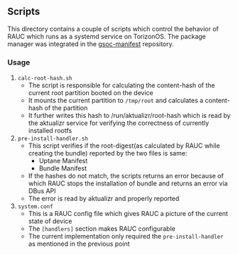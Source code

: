 ## Scripts
This directory contains a couple of scripts which control the behavior of RAUC which runs as a systemd service on TorizonOS. The package manager was integrated in the [gsoc-manifest](https://github.com/rborn-tx/gsoc-manifest) repository.

### Usage
1. `calc-root-hash.sh`
   - The script is responsible for calculating the content-hash of the current root partition booted on the device
   - It mounts the current partition to `/tmp/root` and calculates a content-hash of the partition 
   - It further writes this hash to /run/aktualizr/root-hash which is read by the aktualizr service for verifying the correctness of currently installed rootfs
2. `pre-install-handler.sh`
    - This script verifies if the root-digest(as calculated by RAUC while creating the bundle) reported by the two files is same:
      - Uptane Manifest
      - Bundle Manifest
    - If the hashes do not match, the scripts returns an error because of which RAUC stops the installation of bundle and returns an error via DBus API
    - The error is read by aktualizr and properly reported
3. `system.conf`
    - This is a RAUC config file which gives RAUC a picture of the current state of device
    - The `[handlers]` section makes RAUC configurable 
    - The current implementation only required the `pre-install-handler` as mentioned in the previous point